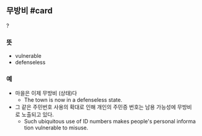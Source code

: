 ## 무방비 #card
  ?
### 뜻
- vulnerable
- defenseless
### 예
- 마을은 이제 무방비 (상태)다
	- The town is now in a defenseless state.
- 그 같은 주민번호 사용의 확대로 인해 개인의 주민증 번호는 남용 가능성에 무방비로 노출되고 있다.
	- Such ubiquitous use of ID numbers makes people's personal information vulnerable to misuse.
<!--SR:!2024-09-10,1,130-->